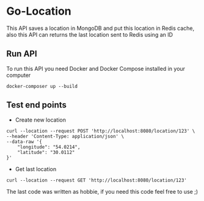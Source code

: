 # Go-Location

This API saves a location in MongoDB and put this location in Redis cache,
also this API can returns the last location sent to Redis using an ID

## Run API

To run this API you need Docker and Docker Compose installed in your computer


```
docker-composer up --build
```

## Test end points

- Create new location
```
curl --location --request POST 'http://localhost:8080/location/123' \
--header 'Content-Type: application/json' \
--data-raw '{
    "longitude": "54.0214",
    "latitude": "30.0112"
}'

```
- Get last location
```
curl --location --request GET 'http://localhost:8080/location/123'
```

The last code was written as hobbie, if you need this code feel free to use ;)